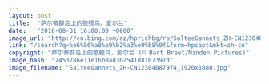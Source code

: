 ```yaml
---
layout: post
title:  "萨尔蒂群岛上的憨鲣鸟，爱尔兰"
date:   "2016-08-31 16:00:00 +0800"
image_url: "http://cn.bing.com/az/hprichbg/rb/SalteeGannets_ZH-CN12304087974_1920x1080.jpg"
link: "/search?q=%e6%86%a8%e9%b2%a3%e9%b8%9f&form=hpcapt&mkt=zh-cn"
copyright: "萨尔蒂群岛上的憨鲣鸟，爱尔兰 (© Bart Breet/Minden Pictures)"
image_hash: "7453786e11e16b0ad302541d8107397d"
image_filename: "SalteeGannets_ZH-CN12304087974_1920x1080.jpg"
---
```

